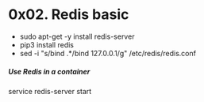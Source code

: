 # 0x02. Redis basic

  - sudo apt-get -y install redis-server
  - pip3 install redis
  - sed -i "s/bind .*/bind 127.0.0.1/g" /etc/redis/redis.conf


##### Use Redis in a container
service redis-server start